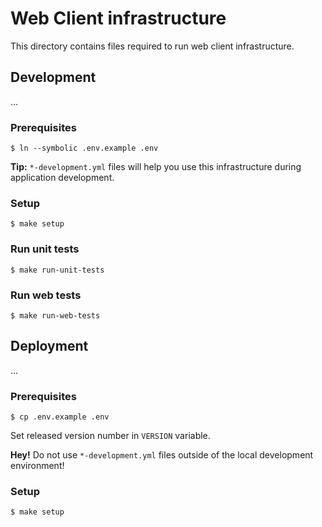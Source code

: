# Web Client infrastructure

This directory contains files required to run
web client infrastructure.

## Development

...

### Prerequisites

```
$ ln --symbolic .env.example .env
```

**Tip:** `*-development.yml` files will help you use this infrastructure
during application development.

### Setup

```
$ make setup
```

### Run unit tests

```
$ make run-unit-tests
```

### Run web tests

```
$ make run-web-tests
```

## Deployment

...

### Prerequisites

```
$ cp .env.example .env
```

Set released version number in `VERSION` variable.

**Hey!** Do not use `*-development.yml` files outside of the local development environment!

### Setup

```
$ make setup
```
